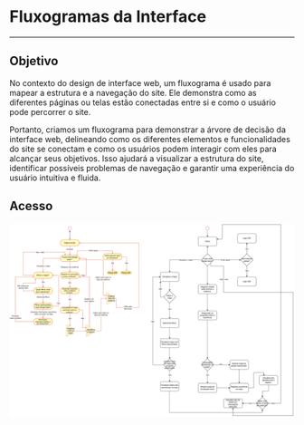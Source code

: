 # **Fluxogramas da Interface**
<hr style="border: 0; height: 1px; background-color: #000000;">

## **Objetivo**

No contexto do design de interface web, um fluxograma é usado para mapear a estrutura e a navegação do site. Ele demonstra como as diferentes páginas ou telas estão conectadas entre si e como o usuário pode percorrer o site.
<p/>
Portanto, criamos um fluxograma para demonstrar a árvore de decisão da interface web, delineando como os diferentes elementos e funcionalidades do site se conectam e como os usuários podem interagir com eles para alcançar seus objetivos. Isso ajudará a visualizar a estrutura do site, identificar possíveis problemas de navegação e garantir uma experiência do usuário intuitiva e fluida.

## **Acesso**
![alt text](diagrama.png)


